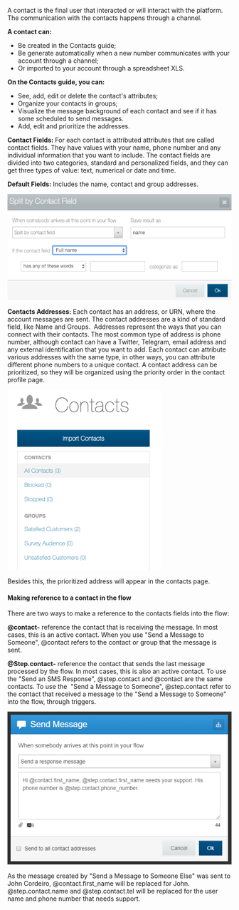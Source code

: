 A contact is the final user that interacted or will interact with the platform. The communication with the contacts happens through a channel. 

**A contact can:**

- Be created in the Contacts guide;
- Be generate automatically when a new number communicates with your account through a channel;
- Or imported to your account through a spreadsheet XLS.

**On the Contacts guide, you can:**

- See, add, edit or delete the contact's attributes;
- Organize your contacts in groups;
- Visualize the message background of each contact and see if it has some scheduled to send messages.
- Add, edit and prioritize the addresses.

**Contact Fields:** For each contact is attributed attributes that are called contact fields. They have values with your name, phone number and any individual information that you want to include. The contact fields are divided into two categories, standard and personalized fields, and they can get three types of value: text, numerical or date and time.

**Default Fields:** Includes the name, contact and group addresses.

![](/img/contact/split.png)

**Contacts Addresses:** Each contact has an address, or URN, where the account messages are sent. The contact addresses are a kind of standard field, like Name and Groups.  Addresses represent the ways that you can connect with their contacts. The most common type of address is phone number, although contact can have a Twitter, Telegram, email address and any external identification that you want to add. Each contact can attribute various addresses with the same type, in other ways, you can attribute different phone numbers to a unique contact. A contact address can be prioritized, so they will be organized using the priority order in the contact profile page.

![](/img/contact/contacts2.png)

Besides this, the prioritized address will appear in the contacts page.

#### Making reference to a contact in the flow

There are two ways to make a reference to the contacts fields into the flow: 

**@contact-** reference the contact that is receiving the message. In most cases, this is an active contact. When you use "Send a Message to Someone", @contact refers to the contact or group that the message is sent. 

**@Step.contact-** reference the contact that sends the last message processed by the flow. In most cases, this is also an active contact. To use the "Send an SMS Response", @step.contact and @contact are the same contacts. To use the  "Send a Message to Someone", @step.contact refer to the contact that received a message to the "Send a Message to Someone" into the flow, through triggers.

![](/img/contact/send_msh.png)

As the message created by "Send a Message to Someone Else" was sent to John Cordeiro, @contact.first_name will be replaced for John. @step.contact.name and @step.contact.tel will be replaced for the user name and phone number that needs support.